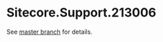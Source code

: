 # Sitecore.Support.213006

See [master branch](https://github.com/sitecoresupport/Sitecore.Support.213006) for details.